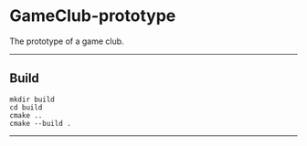 # GameClub-prototype
The prototype of a game club.
___

## Build
```
mkdir build
cd build
cmake ..
cmake --build .

```
___

